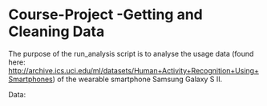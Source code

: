 # Course-Project -Getting and Cleaning Data

The purpose of the run_analysis script is to analyse the usage data (found here: http://archive.ics.uci.edu/ml/datasets/Human+Activity+Recognition+Using+Smartphones) of the wearable smartphone Samsung Galaxy S II.


Data:

